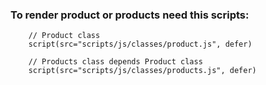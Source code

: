 ### To render product or products need this scripts:

        // Product class
        script(src="scripts/js/classes/product.js", defer)

        // Products class depends Product class
        script(src="scripts/js/classes/products.js", defer)

